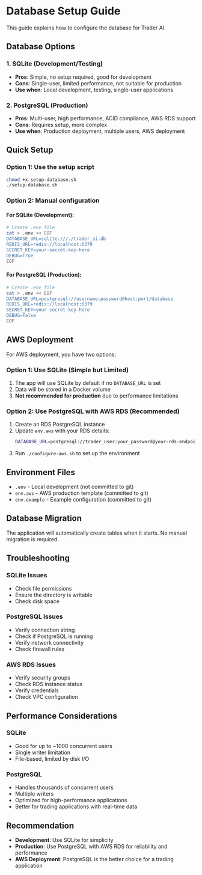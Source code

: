 # Database Setup Guide

This guide explains how to configure the database for Trader AI.

## Database Options

### 1. SQLite (Development/Testing)
- **Pros**: Simple, no setup required, good for development
- **Cons**: Single-user, limited performance, not suitable for production
- **Use when**: Local development, testing, single-user applications

### 2. PostgreSQL (Production)
- **Pros**: Multi-user, high performance, ACID compliance, AWS RDS support
- **Cons**: Requires setup, more complex
- **Use when**: Production deployment, multiple users, AWS deployment

## Quick Setup

### Option 1: Use the setup script
```bash
chmod +x setup-database.sh
./setup-database.sh
```

### Option 2: Manual configuration

#### For SQLite (Development):
```bash
# Create .env file
cat > .env << EOF
DATABASE_URL=sqlite:///./trader_ai.db
REDIS_URL=redis://localhost:6379
SECRET_KEY=your-secret-key-here
DEBUG=True
EOF
```

#### For PostgreSQL (Production):
```bash
# Create .env file
cat > .env << EOF
DATABASE_URL=postgresql://username:password@host:port/database
REDIS_URL=redis://localhost:6379
SECRET_KEY=your-secret-key-here
DEBUG=False
EOF
```

## AWS Deployment

For AWS deployment, you have two options:

### Option 1: Use SQLite (Simple but Limited)
1. The app will use SQLite by default if no `DATABASE_URL` is set
2. Data will be stored in a Docker volume
3. **Not recommended for production** due to performance limitations

### Option 2: Use PostgreSQL with AWS RDS (Recommended)
1. Create an RDS PostgreSQL instance
2. Update `env.aws` with your RDS details:
   ```bash
   DATABASE_URL=postgresql://trader_user:your_password@your-rds-endpoint:5432/trader_ai
   ```
3. Run `./configure-aws.sh` to set up the environment

## Environment Files

- `.env` - Local development (not committed to git)
- `env.aws` - AWS production template (committed to git)
- `env.example` - Example configuration (committed to git)

## Database Migration

The application will automatically create tables when it starts. No manual migration is required.

## Troubleshooting

### SQLite Issues
- Check file permissions
- Ensure the directory is writable
- Check disk space

### PostgreSQL Issues
- Verify connection string
- Check if PostgreSQL is running
- Verify network connectivity
- Check firewall rules

### AWS RDS Issues
- Verify security groups
- Check RDS instance status
- Verify credentials
- Check VPC configuration

## Performance Considerations

### SQLite
- Good for up to ~1000 concurrent users
- Single writer limitation
- File-based, limited by disk I/O

### PostgreSQL
- Handles thousands of concurrent users
- Multiple writers
- Optimized for high-performance applications
- Better for trading applications with real-time data

## Recommendation

- **Development**: Use SQLite for simplicity
- **Production**: Use PostgreSQL with AWS RDS for reliability and performance
- **AWS Deployment**: PostgreSQL is the better choice for a trading application
